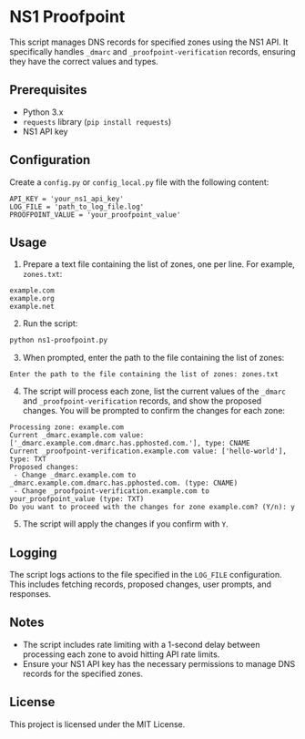 # NS1 Proofpoint

This script manages DNS records for specified zones using the NS1 API. It specifically handles `_dmarc` and `_proofpoint-verification` records, ensuring they have the correct values and types.

## Prerequisites

- Python 3.x
- `requests` library (`pip install requests`)
- NS1 API key

## Configuration

Create a `config.py` or `config_local.py` file with the following content:

```
API_KEY = 'your_ns1_api_key'
LOG_FILE = 'path_to_log_file.log'
PROOFPOINT_VALUE = 'your_proofpoint_value'
```

## Usage

1. Prepare a text file containing the list of zones, one per line. For example, `zones.txt`:

```
example.com
example.org
example.net
```

2. Run the script:

```sh
python ns1-proofpoint.py
```

3. When prompted, enter the path to the file containing the list of zones:

```
Enter the path to the file containing the list of zones: zones.txt
```

4. The script will process each zone, list the current values of the `_dmarc` and `_proofpoint-verification` records, and show the proposed changes. You will be prompted to confirm the changes for each zone:

```
Processing zone: example.com
Current _dmarc.example.com value: ['_dmarc.example.com.dmarc.has.pphosted.com.'], type: CNAME
Current _proofpoint-verification.example.com value: ['hello-world'], type: TXT
Proposed changes:
 - Change _dmarc.example.com to _dmarc.example.com.dmarc.has.pphosted.com. (type: CNAME)
 - Change _proofpoint-verification.example.com to your_proofpoint_value (type: TXT)
Do you want to proceed with the changes for zone example.com? (Y/n): y
```

5. The script will apply the changes if you confirm with `Y`.

## Logging

The script logs actions to the file specified in the `LOG_FILE` configuration. This includes fetching records, proposed changes, user prompts, and responses.

## Notes

- The script includes rate limiting with a 1-second delay between processing each zone to avoid hitting API rate limits.
- Ensure your NS1 API key has the necessary permissions to manage DNS records for the specified zones.

## License

This project is licensed under the MIT License.